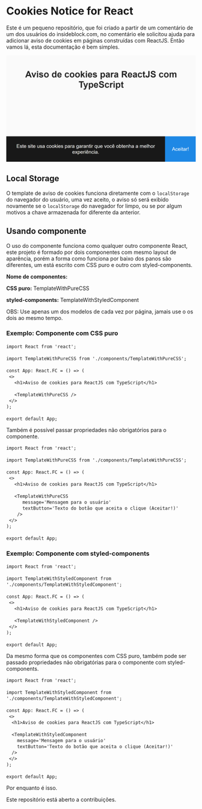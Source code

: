 # Cookies Notice for React

Este é um pequeno repositório, que foi criado a partir de um comentário de um dos usuários do insideblock.com, no comentário ele solicitou ajuda para adicionar aviso de cookies em páginas construídas com ReactJS. Então vamos lá, esta documentação é bem simples.

![cookies warning](/.github/cookies-warning.png)

## Local Storage

O template de aviso de cookies funciona diretamente com o `localStorage` do navegador do usuário, uma vez aceito, o aviso só será exibido novamente se o `localStorage` do navegador for limpo, ou se por algum motivos a chave armazenada for diferente da anterior.

## Usando componente

O uso do componente funciona como qualquer outro componente React, este projeto é formado por dois componentes com mesmo layout de aparência, porém a forma como funciona por baixo dos panos são diferentes, um está escrito com CSS puro e outro com styled-components.

**Nome de componentes:**

**CSS puro:** TemplateWithPureCSS

**styled-components:** TemplateWithStyledComponent

OBS: Use apenas um dos modelos de cada vez por página, jamais use o os dois ao mesmo tempo.

### Exemplo: Componente com CSS puro

```tsx
import React from 'react';

import TemplateWithPureCSS from './components/TemplateWithPureCSS';

const App: React.FC = () => (
 <>
   <h1>Aviso de cookies para ReactJS com TypeScript</h1>

   <TemplateWithPureCSS />
 </>
);

export default App;
```

Também é possível passar propriedades não obrigatórios para o componente.

```tsx
import React from 'react';

import TemplateWithPureCSS from './components/TemplateWithPureCSS';

const App: React.FC = () => (
 <>
   <h1>Aviso de cookies para ReactJS com TypeScript</h1>

   <TemplateWithPureCSS
      message='Mensagem para o usuário'
      textButton='Texto do botão que aceita o clique (Aceitar!)'
    />
 </>
);

export default App;
```

### Exemplo: Componente com styled-components

```tsx
import React from 'react';

import TemplateWithStyledComponent from './components/TemplateWithStyledComponent';

const App: React.FC = () => (
 <>
   <h1>Aviso de cookies para ReactJS com TypeScript</h1>

   <TemplateWithStyledComponent />
 </>
);

export default App;
```

Da mesmo forma que os componentes com CSS puro, também pode ser passado propriedades não obrigatórias para o componente com styled-components.

```tsx
import React from 'react';

import TemplateWithStyledComponent from './components/TemplateWithStyledComponent';

const App: React.FC = () => (
 <>
  <h1>Aviso de cookies para ReactJS com TypeScript</h1>

  <TemplateWithStyledComponent
    message='Mensagem para o usuário'
    textButton='Texto do botão que aceita o clique (Aceitar!)'
  />
 </>
);

export default App;
```

Por enquanto é isso.

Este repositório está aberto a contribuições.
